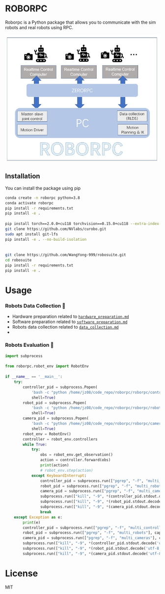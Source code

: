 
# ROBORPC
Roborpc is a Python package that allows you to communicate with the sim robots and real robots using RPC.

![Multi-Modality](roborpc.jpg)


## Installation

You can install the package using pip

```bash
conda create -n roborpc python=3.8
conda activate roborpc
pip install -r requirements.txt
pip install -e .

pip install torch==2.0.0+cu118 torchvision==0.15.0+cu118 --extra-index-url https://download.pytorch.org/whl/cu118
git clone https://github.com/NVlabs/curobo.git
sudo apt install git-lfs
pip install -e . --no-build-isolation


git clone https://github.com/WangYong-999/robosuite.git
cd robosuite
pip install -r requirements.txt
pip install -e .


```

# Usage

### Robots Data Collection 🧹

-  Hardware preparation related to [`hardware_preparation.md`](https://github.com/WangYong-999/roborpc/blob/main/docs/hardware_preparation.md)
-  Software preparation related to [`software_preparation.md`](https://github.com/WangYong-999/roborpc/blob/main/docs/software_preparation.md)
-  Robots data collection related to [`data_collection.md`](https://github.com/WangYong-999/roborpc/blob/main/docs/data_collection.md)
- 
### Robots Evaluation 🚀
```python
import subprocess

from roborpc.robot_env import RobotEnv

if __name__ == '__main__':
    try:
        controller_pid = subprocess.Popen(
            'bash -c "python /home/jz08/code_repo/roborpc/roborpc/controllers/multi_controllers.py"',
            shell=True)
        robot_pid = subprocess.Popen(
            'bash -c "python /home/jz08/code_repo/roborpc/roborpc/robots/multi_robots.py"',
            shell=True)
        camera_pid = subprocess.Popen(
            'bash -c "python /home/jz08/code_repo/roborpc/roborpc/cameras/multi_cameras.py"',
            shell=True)
        robot_env = RobotEnv()
        controller = robot_env.controllers
        while True:
            try:
                obs = robot_env.get_observation()
                action = controller.forward(obs)
                print(action)
                # robot_env.step(action)
            except KeyboardInterrupt:
                controller_pid = subprocess.run(["pgrep", "-f", "multi_controllers"], capture_output=True)
                robot_pid = subprocess.run(["pgrep", "-f", "multi_robots"], capture_output=True)
                camera_pid = subprocess.run(["pgrep", "-f", "multi_cameras"], capture_output=True)
                subprocess.run(["kill", "-9", *(controller_pid.stdout.decode('utf-8').strip().rstrip().split('\n'))])
                subprocess.run(["kill", "-9", *(robot_pid.stdout.decode('utf-8').strip().rstrip().split('\n'))])
                subprocess.run(["kill", "-9", *(camera_pid.stdout.decode('utf-8').strip().rstrip().split('\n'))])
                break
    except Exception as e:
        print(e)
        controller_pid = subprocess.run(["pgrep", "-f", "multi_controllers"], capture_output=True)
        robot_pid = subprocess.run(["pgrep", "-f", "multi_robots"], capture_output=True)
        camera_pid = subprocess.run(["pgrep", "-f", "multi_cameras"], capture_output=True)
        subprocess.run(["kill", "-9", *(controller_pid.stdout.decode('utf-8').strip().rstrip().split('\n'))])
        subprocess.run(["kill", "-9", *(robot_pid.stdout.decode('utf-8').strip().rstrip().split('\n'))])
        subprocess.run(["kill", "-9", *(camera_pid.stdout.decode('utf-8').strip().rstrip().split('\n'))])
```


# License
MIT

